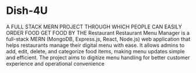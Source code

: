 # Dish-4U
A FULL STACK MERN PROJECT THROUGH WHICH PEOPLE CAN EASILY ORDER FOOD GET FOOD BY THE Restaurant
Restaurant Menu Manager is a full-stack MERN (MongoDB, Express.js, React, Node.js) web application that helps restaurants manage their digital menu with ease. It allows admins to add, edit, delete, and categorize food items, making menu updates simple and efficient. The project aims to digitize menu handling for better customer experience and operational convenience
